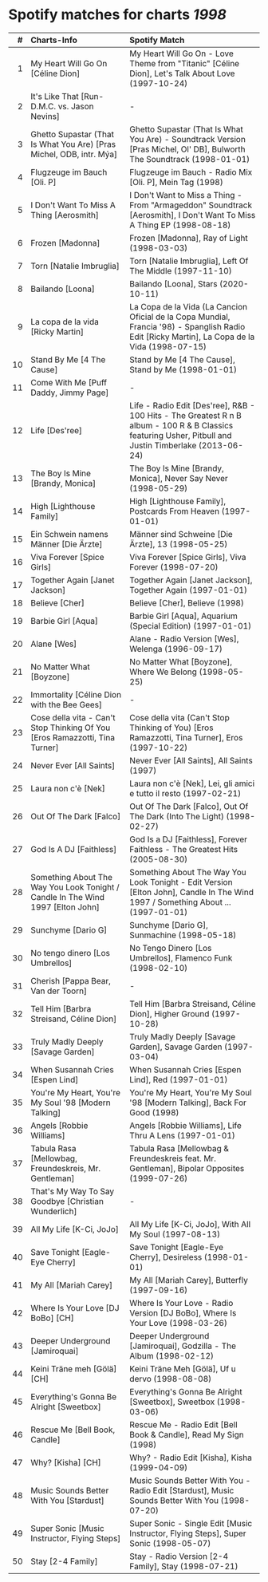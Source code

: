 # Spotify matches for charts *1998*

|    # | Charts-Info                                                                     | Spotify Match                                                                                                                                           |
| ---: | :------------------------------------------------------------------------------ | :------------------------------------------------------------------------------------------------------------------------------------------------------ |
|    1 | My Heart Will Go On [Céline Dion]                                               | My Heart Will Go On - Love Theme from "Titanic" [Céline Dion], Let's Talk About Love (1997-10-24)                                                       |
|    2 | It's Like That [Run-D.M.C. vs. Jason Nevins]                                    | -                                                                                                                                                       |
|    3 | Ghetto Supastar (That Is What You Are) [Pras Michel, ODB, intr. Mýa]            | Ghetto Supastar (That Is What You Are) - Soundtrack Version [Pras Michel, Ol' DB], Bulworth The Soundtrack (1998-01-01)                                 |
|    4 | Flugzeuge im Bauch [Oli. P]                                                     | Flugzeuge im Bauch - Radio Mix [Oli. P], Mein Tag (1998)                                                                                                |
|    5 | I Don't Want To Miss A Thing [Aerosmith]                                        | I Don't Want to Miss a Thing - From "Armageddon" Soundtrack [Aerosmith], I Don't Want To Miss A Thing EP (1998-08-18)                                   |
|    6 | Frozen [Madonna]                                                                | Frozen [Madonna], Ray of Light (1998-03-03)                                                                                                             |
|    7 | Torn [Natalie Imbruglia]                                                        | Torn [Natalie Imbruglia], Left Of The Middle (1997-11-10)                                                                                               |
|    8 | Bailando [Loona]                                                                | Bailando [Loona], Stars (2020-10-11)                                                                                                                    |
|    9 | La copa de la vida [Ricky Martin]                                               | La Copa de la Vida (La Cancion Oficial de la Copa Mundial, Francia '98) - Spanglish Radio Edit [Ricky Martin], La Copa de la Vida (1998-07-15)          |
|   10 | Stand By Me [4 The Cause]                                                       | Stand by Me [4 The Cause], Stand by Me (1998-01-01)                                                                                                     |
|   11 | Come With Me [Puff Daddy, Jimmy Page]                                           | -                                                                                                                                                       |
|   12 | Life [Des'ree]                                                                  | Life - Radio Edit [Des'ree], R&B - 100 Hits - The Greatest R n B album - 100 R & B Classics featuring Usher, Pitbull and Justin Timberlake (2013-06-24) |
|   13 | The Boy Is Mine [Brandy, Monica]                                                | The Boy Is Mine [Brandy, Monica], Never Say Never (1998-05-29)                                                                                          |
|   14 | High [Lighthouse Family]                                                        | High [Lighthouse Family], Postcards From Heaven (1997-01-01)                                                                                            |
|   15 | Ein Schwein namens Männer [Die Ärzte]                                           | Männer sind Schweine [Die Ärzte], 13 (1998-05-25)                                                                                                       |
|   16 | Viva Forever [Spice Girls]                                                      | Viva Forever [Spice Girls], Viva Forever (1998-07-20)                                                                                                   |
|   17 | Together Again [Janet Jackson]                                                  | Together Again [Janet Jackson], Together Again (1997-01-01)                                                                                             |
|   18 | Believe [Cher]                                                                  | Believe [Cher], Believe (1998)                                                                                                                          |
|   19 | Barbie Girl [Aqua]                                                              | Barbie Girl [Aqua], Aquarium (Special Edition) (1997-01-01)                                                                                             |
|   20 | Alane [Wes]                                                                     | Alane - Radio Version [Wes], Welenga (1996-09-17)                                                                                                       |
|   21 | No Matter What [Boyzone]                                                        | No Matter What [Boyzone], Where We Belong (1998-05-25)                                                                                                  |
|   22 | Immortality [Céline Dion with the Bee Gees]                                     | -                                                                                                                                                       |
|   23 | Cose della vita - Can't Stop Thinking Of You [Eros Ramazzotti, Tina Turner]     | Cose della vita (Can't Stop Thinking of You) [Eros Ramazzotti, Tina Turner], Eros (1997-10-22)                                                          |
|   24 | Never Ever [All Saints]                                                         | Never Ever [All Saints], All Saints (1997)                                                                                                              |
|   25 | Laura non c'è [Nek]                                                             | Laura non c'è [Nek], Lei, gli amici e tutto il resto (1997-02-21)                                                                                       |
|   26 | Out Of The Dark [Falco]                                                         | Out Of The Dark [Falco], Out Of The Dark (Into The Light) (1998-02-27)                                                                                  |
|   27 | God Is A DJ [Faithless]                                                         | God Is a DJ [Faithless], Forever Faithless - The Greatest Hits (2005-08-30)                                                                             |
|   28 | Something About The Way You Look Tonight / Candle In The Wind 1997 [Elton John] | Something About The Way You Look Tonight - Edit Version [Elton John], Candle In The Wind 1997 / Something About ... (1997-01-01)                        |
|   29 | Sunchyme [Dario G]                                                              | Sunchyme [Dario G], Sunmachine (1998-05-18)                                                                                                             |
|   30 | No tengo dinero [Los Umbrellos]                                                 | No Tengo Dinero [Los Umbrellos], Flamenco Funk (1998-02-10)                                                                                             |
|   31 | Cherish [Pappa Bear, Van der Toorn]                                             | -                                                                                                                                                       |
|   32 | Tell Him [Barbra Streisand, Céline Dion]                                        | Tell Him [Barbra Streisand, Céline Dion], Higher Ground (1997-10-28)                                                                                    |
|   33 | Truly Madly Deeply [Savage Garden]                                              | Truly Madly Deeply [Savage Garden], Savage Garden (1997-03-04)                                                                                          |
|   34 | When Susannah Cries [Espen Lind]                                                | When Susannah Cries [Espen Lind], Red (1997-01-01)                                                                                                      |
|   35 | You're My Heart, You're My Soul '98 [Modern Talking]                            | You're My Heart, You're My Soul '98 [Modern Talking], Back For Good (1998)                                                                              |
|   36 | Angels [Robbie Williams]                                                        | Angels [Robbie Williams], Life Thru A Lens (1997-01-01)                                                                                                 |
|   37 | Tabula Rasa [Mellowbag, Freundeskreis, Mr. Gentleman]                           | Tabula Rasa [Mellowbag & Freundeskreis feat. Mr. Gentleman], Bipolar Opposites (1999-07-26)                                                             |
|   38 | That's My Way To Say Goodbye [Christian Wunderlich]                             | -                                                                                                                                                       |
|   39 | All My Life [K-Ci, JoJo]                                                        | All My Life [K-Ci, JoJo], With All My Soul (1997-08-13)                                                                                                 |
|   40 | Save Tonight [Eagle-Eye Cherry]                                                 | Save Tonight [Eagle-Eye Cherry], Desireless (1998-01-01)                                                                                                |
|   41 | My All [Mariah Carey]                                                           | My All [Mariah Carey], Butterfly (1997-09-16)                                                                                                           |
|   42 | Where Is Your Love [DJ BoBo] [CH]                                               | Where Is Your Love - Radio Version [DJ BoBo], Where Is Your Love (1998-03-26)                                                                           |
|   43 | Deeper Underground [Jamiroquai]                                                 | Deeper Underground [Jamiroquai], Godzilla - The Album (1998-02-12)                                                                                      |
|   44 | Keini Träne meh [Gölä] [CH]                                                     | Keini Träne Meh [Gölä], Uf u dervo (1998-08-08)                                                                                                         |
|   45 | Everything's Gonna Be Alright [Sweetbox]                                        | Everything's Gonna Be Alright [Sweetbox], Sweetbox (1998-03-06)                                                                                         |
|   46 | Rescue Me [Bell Book, Candle]                                                   | Rescue Me - Radio Edit [Bell Book & Candle], Read My Sign (1998)                                                                                        |
|   47 | Why? [Kisha] [CH]                                                               | Why? - Radio Edit [Kisha], Kisha (1999-04-09)                                                                                                           |
|   48 | Music Sounds Better With You [Stardust]                                         | Music Sounds Better With You - Radio Edit [Stardust], Music Sounds Better With You (1998-07-20)                                                         |
|   49 | Super Sonic [Music Instructor, Flying Steps]                                    | Super Sonic - Single Edit [Music Instructor, Flying Steps], Super Sonic (1998-05-07)                                                                    |
|   50 | Stay [2-4 Family]                                                               | Stay - Radio Version [2-4 Family], Stay (1998-07-21)                                                                                                    |
